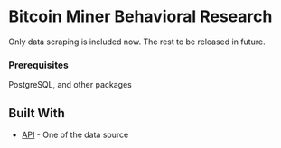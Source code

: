 # Bitcoin Miner Behavioral Research

Only data scraping is included now. The rest to be released in future. 

### Prerequisites

PostgreSQL, and other packages 


## Built With

* [API](https://blockchain.info/) - One of the data source
